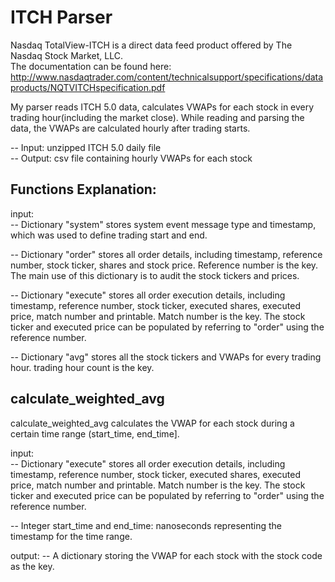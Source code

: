 # ITCH Parser
Nasdaq TotalView-ITCH is a direct data feed product offered by The Nasdaq Stock Market, LLC.  
The documentation can be found here: http://www.nasdaqtrader.com/content/technicalsupport/specifications/dataproducts/NQTVITCHspecification.pdf

My parser reads ITCH 5.0 data, calculates VWAPs for each stock in every trading hour(including the market close).
While reading and parsing the data, the VWAPs are calculated hourly after trading starts.

-- Input: unzipped ITCH 5.0 daily file  
-- Output: csv file containing hourly VWAPs for each stock


## Functions Explanation:

input:  
-- Dictionary "system" stores system event message type and timestamp, which was used to define trading start and end.

-- Dictionary "order" stores all order details, including timestamp, reference number, stock ticker, shares and stock price. 
Reference number is the key. The main use of this dictionary is to audit the stock tickers and prices. 

-- Dictionary "execute" stores all order execution details, including timestamp, reference number, stock ticker, executed shares,
executed price, match number and printable. Match number is the key. The stock ticker and executed price can be populated by
referring to "order" using the reference number.

-- Dictionary "avg" stores all the stock tickers and VWAPs for every trading hour. trading hour count is the key.


## calculate_weighted_avg 
calculate_weighted_avg calculates the VWAP for each stock during a certain time range (start_time, end_time].

input:  
-- Dictionary "execute" stores all order execution details, including timestamp, reference number, stock ticker, executed shares,
executed price, match number and printable. Match number is the key. The stock ticker and executed price can be populated by
referring to "order" using the reference number.

-- Integer start_time and end_time: nanoseconds representing the timestamp for the time range.

output: 
-- A dictionary storing the VWAP for each stock with the stock code as the key.
